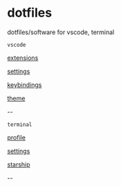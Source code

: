 # dotfiles


dotfiles/software for vscode, terminal


`vscode`

[extensions](https://github.com/eosiswastaken/dotfiles/blob/main/vscode/extensions.json) 

[settings](https://github.com/eosiswastaken/dotfiles/blob/main/vscode/settings.json)

[keybindings](https://github.com/eosiswastaken/dotfiles/blob/main/vscode/keybindings.json)

[theme](https://github.com/material-ocean/Material-Ocean)

--

`terminal`

[profile](https://github.com/eosiswastaken/dotfiles/blob/main/terminal/Microsoft.PowerShell_profile.ps1)

[settings](https://github.com/eosiswastaken/dotfiles/blob/main/terminal/settings.json)

[starship](https://starship.rs/)



--
